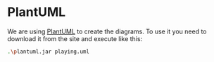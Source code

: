 # PlantUML

We are using [PlantUML](https://plantuml.com/) to create the diagrams. To use it you need to download it from the site and execute like this:

```sh
.\plantuml.jar playing.uml
```